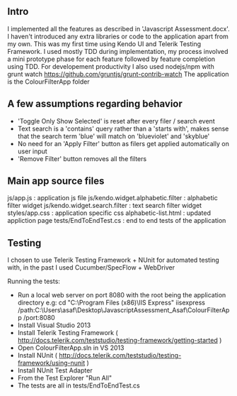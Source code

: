 Intro
-------

I implemented all the features as described in 'Javascript Assessment.docx'.
I haven't introduced any extra libraries or code to the application apart from my own.
This was my first time using Kendo UI and Telerik Testing Framework.
I used mostly TDD during implementation, my process involved a mini prototype phase for each feature followed by feature completion using TDD.
For developement productivity I also used nodejs/npm with grunt watch https://github.com/gruntjs/grunt-contrib-watch
The application is the ColourFilterApp folder

A few assumptions regarding behavior
------------------------------------

- 'Toggle Only Show Selected' is reset after every filer / search event
- Text search is a 'contains' query rather than a 'starts with', makes sense that the search term 'blue' will match on 'blueviolet' and 'skyblue'
- No need for an 'Apply Filter' button as filers get applied automatically on user input
- 'Remove Filter' button removes all the filters

Main app source files
---------------------

js/app.js							: application js file
js/kendo.widget.alphabetic.filter	: alphabetic filter widget
js/kendo.widget.search.filter		: text search filter widget
styles/app.css						: application specific css
alphabetic-list.html				: updated appliction page
tests/EndToEndTest.cs				: end to end tests of the application

Testing
-------

I chosen to use Telerik Testing Framework + NUnit for automated testing with, in the past I used Cucumber/SpecFlow + WebDriver

Running the tests:

- Run a local web server on port 8080 with the root being the application directory e.g:
	cd "C:\Program Files (x86)\IIS Express\"
	iisexpress /path:C:\Users\asaf\Desktop\JavascriptAssessment_Asaf\ColourFilterApp /port:8080
- Install Visual Studio 2013
- Install Telerik Testing Framework ( http://docs.telerik.com/teststudio/testing-framework/getting-started )
- Open ColourFilterApp.sln in VS 2013
- Install NUnit ( http://docs.telerik.com/teststudio/testing-framework/using-nunit )
- Install NUnit Test Adapter
- From the Test Explorer "Run All"
- The tests are all in tests/EndToEndTest.cs
